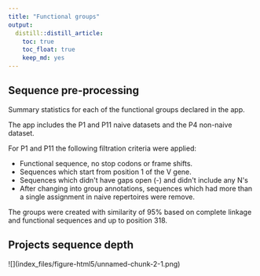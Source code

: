 ```yaml
---
title: "Functional groups"
output:
  distill::distill_article:
    toc: true
    toc_float: true
    keep_md: yes
---
```


<style>
html {
  scroll-behavior: smooth;
}
d-article {
    contain: none;
  }
#TOC {
  position: fixed;
  z-index: 50;
  background: #ebebeb;     /* or   background: white; */
  padding: 10px;           /* optional */
  border-radius: 5px;      /* optional */
  }

/* Hide the ToC when resized to mobile or tablet:  480px, 768px, 900px */
@media screen and (max-width: 900px) {
#TOC {
    position: relative;
  }
}
</style>



<div class="layout-chunk" data-layout="l-body">


</div>


## Sequence pre-processing

Summary statistics for each of the functional groups declared in the app.

The app includes the P1 and P11 naive datasets and the P4 non-naive dataset.

For P1 and P11 the following filtration criteria were applied:

* Functional sequence, no stop codons or frame shifts.
* Sequences which start from position 1 of the V gene.
* Sequences which didn't have gaps open (-) and didn't include any N's
* After changing into group annotations, sequences which had more than a single assignment in naive repertoires were remove.

The groups were created with similarity of 95% based on complete linkage and functional sequences and up to position 318.

## Projects sequence depth

<div class="layout-chunk" data-layout="l-body">
![](index_files/figure-html5/unnamed-chunk-2-1.png)<!-- -->

</div>


```{.r .distill-force-highlighting-css}
```
